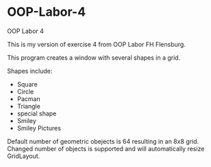 OOP-Labor-4
===========

OOP Labor 4

This is my version of exercise 4 from OOP Labor FH Flensburg.

This program creates a window with several shapes in a grid.

Shapes include: 
- Square
- Circle
- Pacman
- Triangle
- special shape
- Smiley
- Smiley Pictures

Default number of geometric obejects is 64 resulting in an 8x8 grid. 
Changed number of objects is supported and will automatically resize GridLayout.
